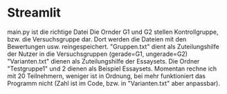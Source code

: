 # Streamlit
main.py ist die richtige Datei
Die Ornder G1 und G2 stellen Kontrollgruppe, bzw. die Versuchsgruppe dar. Dort werden die Dateien mit den Bewertungen usw. reingespeichert.
"Gruppen.txt" dient als Zuteilungshilfe der Nutzer in die Versuchsgruppen (gerade=G1, ungerade=G2)
"Varianten.txt" dienen als Zuteilungshilfe der Essaysets.
Die Ordner "Testgruppe1" und 2 dienen als Beispiel Essaysets.
Momentan rechne ich mit 20 Teilnehmern, weniger ist in Ordnung, bei mehr funktioniert das Programm nicht (Zahl ist im Code, bzw. in "Varianten.txt" aber anpassbar).
